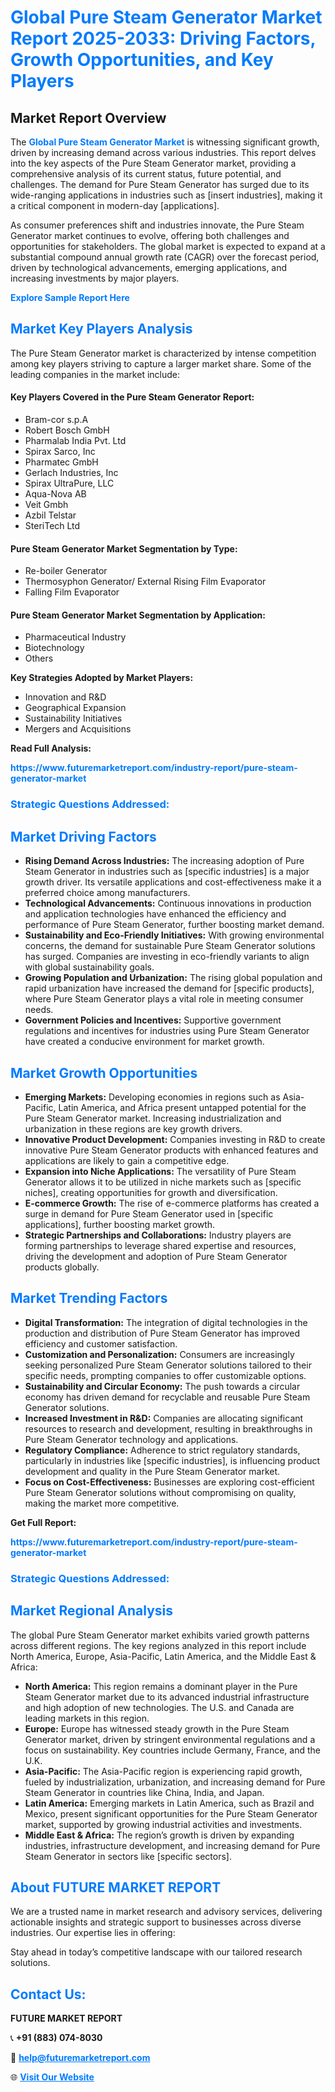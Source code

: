 <h1 style="color: #007BFF;">Global Pure Steam Generator Market Report 2025-2033: Driving Factors, Growth Opportunities, and Key Players</h1>

<section id="overview">
<h2>Market Report Overview</h2>
<p>The <a href="https://www.futuremarketreport.com/industry-report/pure-steam-generator-market" style="color: #007BFF; text-decoration: none;"><strong>Global Pure Steam Generator Market</strong></a> is witnessing significant growth, driven by increasing demand across various industries. This report delves into the key aspects of the Pure Steam Generator market, providing a comprehensive analysis of its current status, future potential, and challenges. The demand for Pure Steam Generator has surged due to its wide-ranging applications in industries such as [insert industries], making it a critical component in modern-day [applications].</p>
<p>As consumer preferences shift and industries innovate, the Pure Steam Generator market continues to evolve, offering both challenges and opportunities for stakeholders. The global market is expected to expand at a substantial compound annual growth rate (CAGR) over the forecast period, driven by technological advancements, emerging applications, and increasing investments by major players.</p>
</section>

<section id="overview">
<p><a href="https://www.futuremarketreport.com/request-sample/reportId=88275" style="color: #007BFF; text-decoration: none;"><strong>Explore Sample Report Here</strong></a></p>
</section>

<section id="key-players">
<h2 style="color: #007BFF;">Market Key Players Analysis</h2>
<p>The Pure Steam Generator market is characterized by intense competition among key players striving to capture a larger market share. Some of the leading companies in the market include:</p>
<h4>Key Players Covered in the Pure Steam Generator Report:</h4>
<ul><li>Bram-cor s.p.A</li><li>Robert Bosch GmbH</li><li>Pharmalab India Pvt. Ltd</li><li>Spirax Sarco, Inc</li><li>Pharmatec GmbH</li><li>Gerlach Industries, Inc</li><li>Spirax UltraPure, LLC</li><li>Aqua-Nova AB</li><li>Veit Gmbh</li><li>Azbil Telstar</li><li>SteriTech Ltd</li></ul>
<h4>Pure Steam Generator Market Segmentation by Type:</h4>
<ul><li>Re-boiler Generator</li><li>Thermosyphon Generator/ External Rising Film Evaporator</li><li>Falling Film Evaporator</li></ul>

<h4>Pure Steam Generator Market Segmentation by Application:</h4>
<ul><li>Pharmaceutical Industry</li><li>Biotechnology</li><li>Others</li></ul>
<p><strong>Key Strategies Adopted by Market Players:</strong></p>
<ul>
<li>Innovation and R&D</li>
<li>Geographical Expansion</li>
<li>Sustainability Initiatives</li>
<li>Mergers and Acquisitions</li>
</ul>
</section>

<section>
<p><strong>Read Full Analysis: </strong></p><a href="https://www.futuremarketreport.com/industry-report/pure-steam-generator-market" style="color: #007BFF; text-decoration: none;"><strong>https://www.futuremarketreport.com/industry-report/pure-steam-generator-market</strong></a>
<h3 style="color: #007BFF;">Strategic Questions Addressed:</h3>
</section>

<section id="driving-factors">
<h2 style="color: #007BFF;">Market Driving Factors</h2>
<ul>
<li><strong>Rising Demand Across Industries:</strong> The increasing adoption of Pure Steam Generator in industries such as [specific industries] is a major growth driver. Its versatile applications and cost-effectiveness make it a preferred choice among manufacturers.</li>
<li><strong>Technological Advancements:</strong> Continuous innovations in production and application technologies have enhanced the efficiency and performance of Pure Steam Generator, further boosting market demand.</li>
<li><strong>Sustainability and Eco-Friendly Initiatives:</strong> With growing environmental concerns, the demand for sustainable Pure Steam Generator solutions has surged. Companies are investing in eco-friendly variants to align with global sustainability goals.</li>
<li><strong>Growing Population and Urbanization:</strong> The rising global population and rapid urbanization have increased the demand for [specific products], where Pure Steam Generator plays a vital role in meeting consumer needs.</li>
<li><strong>Government Policies and Incentives:</strong> Supportive government regulations and incentives for industries using Pure Steam Generator have created a conducive environment for market growth.</li>
</ul>
</section>

<section id="growth-opportunities">
<h2 style="color: #007BFF;">Market Growth Opportunities</h2>
<ul>
<li><strong>Emerging Markets:</strong> Developing economies in regions such as Asia-Pacific, Latin America, and Africa present untapped potential for the Pure Steam Generator market. Increasing industrialization and urbanization in these regions are key growth drivers.</li>
<li><strong>Innovative Product Development:</strong> Companies investing in R&D to create innovative Pure Steam Generator products with enhanced features and applications are likely to gain a competitive edge.</li>
<li><strong>Expansion into Niche Applications:</strong> The versatility of Pure Steam Generator allows it to be utilized in niche markets such as [specific niches], creating opportunities for growth and diversification.</li>
<li><strong>E-commerce Growth:</strong> The rise of e-commerce platforms has created a surge in demand for Pure Steam Generator used in [specific applications], further boosting market growth.</li>
<li><strong>Strategic Partnerships and Collaborations:</strong> Industry players are forming partnerships to leverage shared expertise and resources, driving the development and adoption of Pure Steam Generator products globally.</li>
</ul>
</section>

<section id="trending-factors">
<h2 style="color: #007BFF;">Market Trending Factors</h2>
<ul>
<li><strong>Digital Transformation:</strong> The integration of digital technologies in the production and distribution of Pure Steam Generator has improved efficiency and customer satisfaction.</li>
<li><strong>Customization and Personalization:</strong> Consumers are increasingly seeking personalized Pure Steam Generator solutions tailored to their specific needs, prompting companies to offer customizable options.</li>
<li><strong>Sustainability and Circular Economy:</strong> The push towards a circular economy has driven demand for recyclable and reusable Pure Steam Generator solutions.</li>
<li><strong>Increased Investment in R&D:</strong> Companies are allocating significant resources to research and development, resulting in breakthroughs in Pure Steam Generator technology and applications.</li>
<li><strong>Regulatory Compliance:</strong> Adherence to strict regulatory standards, particularly in industries like [specific industries], is influencing product development and quality in the Pure Steam Generator market.</li>
<li><strong>Focus on Cost-Effectiveness:</strong> Businesses are exploring cost-efficient Pure Steam Generator solutions without compromising on quality, making the market more competitive.</li>
</ul>
</section>

<section>
<p><strong>Get Full Report: </strong></p><a href="https://www.futuremarketreport.com/industry-report/pure-steam-generator-market" style="color: #007BFF; text-decoration: none;"><strong>https://www.futuremarketreport.com/industry-report/pure-steam-generator-market</strong></a>
<h3 style="color: #007BFF;">Strategic Questions Addressed:</h3>
</section>


<section id="regional-analysis">
<h2 style="color: #007BFF;">Market Regional Analysis</h2>
<p>The global Pure Steam Generator market exhibits varied growth patterns across different regions. The key regions analyzed in this report include North America, Europe, Asia-Pacific, Latin America, and the Middle East & Africa:</p>
<ul>
<li><strong>North America:</strong> This region remains a dominant player in the Pure Steam Generator market due to its advanced industrial infrastructure and high adoption of new technologies. The U.S. and Canada are leading markets in this region.</li>
<li><strong>Europe:</strong> Europe has witnessed steady growth in the Pure Steam Generator market, driven by stringent environmental regulations and a focus on sustainability. Key countries include Germany, France, and the U.K.</li>
<li><strong>Asia-Pacific:</strong> The Asia-Pacific region is experiencing rapid growth, fueled by industrialization, urbanization, and increasing demand for Pure Steam Generator in countries like China, India, and Japan.</li>
<li><strong>Latin America:</strong> Emerging markets in Latin America, such as Brazil and Mexico, present significant opportunities for the Pure Steam Generator market, supported by growing industrial activities and investments.</li>
<li><strong>Middle East & Africa:</strong> The region’s growth is driven by expanding industries, infrastructure development, and increasing demand for Pure Steam Generator in sectors like [specific sectors].</li>
</ul>
</section>

<footer>
<h2 style="color: #007BFF;">About FUTURE MARKET REPORT</h2>
<p>We are a trusted name in market research and advisory services, delivering actionable insights and strategic support to businesses across diverse industries. Our expertise lies in offering:</p>

<p>Stay ahead in today’s competitive landscape with our tailored research solutions.</p>

<h2 style="color: #007BFF;">Contact Us:</h2>
<p><strong>FUTURE MARKET REPORT</strong></p>
<p>📞 <strong>+91 (883) 074-8030</strong></p>
<p>📧 <strong><a href="mailto:help@futuremarketreport.com" style="color: #007BFF;">help@futuremarketreport.com</a></strong></p>
<p>🌐 <strong><a href="https://www.futuremarketreport.com/" style="color: #007BFF;">Visit Our Website</a></strong></p>
</footer>